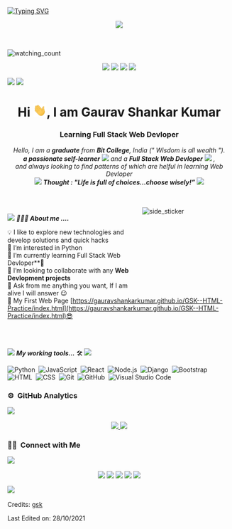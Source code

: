 [![Typing SVG](https://readme-typing-svg.herokuapp.com?font=Architects+Daughter&color=7AF79A&size=30&lines=Hey!+It's+Gaurav!;Learning+Web+Development...;I'm+also+Mining+Engineer;And+I'm+a+proud+INDIAN+🇵🇰)](https://git.io/typing-svg)
<p align="center">
  <img src="https://github.com/thompsonemerson/thompsonemerson/raw/master/cover-thompson.png" height="200"/>
</p>

<br>

<p align="left"> 
<img src="https://komarev.com/ghpvc/?username=gauravshankarkumar&color=brightgreen" alt="watching_count" />
 </p>
 <p align="center">
<img src="https://img.shields.io/badge/Age-27-blue" />
  <img src="https://img.shields.io/badge/Focus-Fullstack%20Learning-brightgreen" />
  <img src="https://img.shields.io/badge/Lives-India%20-success" />
  <img src="https://img.shields.io/badge/Languages-English%20%26%20Hindi-brightgreen" />
</p>
<a href="https://www.youtube.com/watch?v=dQw4w9WgXcQ"><img src="https://user-images.githubusercontent.com/73097560/115834477-dbab4500-a447-11eb-908a-139a6edaec5c.gif"></a>
<a href="https://www.youtube.com/watch?v=dQw4w9WgXcQ"><img src="https://user-images.githubusercontent.com/73097560/115834477-dbab4500-a447-11eb-908a-139a6edaec5c.gif"></a>
<h1 align="center">Hi <img src="https://raw.githubusercontent.com/ABSphreak/ABSphreak/master/gifs/Hi.gif" width="30px">, I am Gaurav Shankar Kumar </h1>
<h3 align="center">Learning Full Stack Web Devloper  </h3>

</p>



<p align="center">
  <em>
    Hello, I am  a <b>graduate</b> from <b>Bit College</b>, India (" Wisdom is all wealth ")</a>. <br>
    <b>a passionate self-learner</b> <img src="https://github.com/TheDudeThatCode/TheDudeThatCode/blob/master/Assets/Developer.gif" width="30px"> and a <b>Full Stack Web Devloper</b>&nbsp;<img src="https://github.com/TheDudeThatCode/TheDudeThatCode/blob/master/Assets/Designer.gif" width="36px">&nbsp,<br>and always looking to find patterns of which are helful in learning Web Devloper 
  </em> 
  <br>
  <img src="https://media.giphy.com/media/gH3LO09IOiZIqePwv9/giphy.gif" width="50" /> <b><i align="center">Thought : "Life is full of choices…choose wisely!”</i></b> <img src="https://media.giphy.com/media/qjqUcgIyRjsl2/giphy.gif" width="50" />
</p>
<br><br>
<img align="right" width=200px height=200px alt="side_sticker" src="https://media.giphy.com/media/TEnXkcsHrP4YedChhA/giphy.gif" />

<img src="https://media.giphy.com/media/iY8CRBdQXODJSCERIr/giphy.gif" width="30px">&nbsp;***👨🏻‍💻 About me ....***

💡 I like to explore new technologies and develop solutions and quick hacks <br>
👀 I’m interested in Python<br>
🌱 I’m currently learning Full Stack Web Devloper**🥰<br>
🔭 I’m looking to collaborate with any **Web Devlopment projects**<br>
💬 Ask from me anything you want, If I am alive I will answer 😉<br>
📰 My First Web Page [https://gauravshankarkumar.github.io/GSK--HTML-Practice/index.html](https://gauravshankarkumar.github.io/GSK--HTML-Practice/index.html)😎<br><br><br><br>
 
<img src="https://media.giphy.com/media/iY8CRBdQXODJSCERIr/giphy.gif" width="30px">&nbsp;***My working tools...*** 🛠
<a href="https://www.youtube.com/watch?v=dQw4w9WgXcQ"><img src="https://user-images.githubusercontent.com/73097560/115834477-dbab4500-a447-11eb-908a-139a6edaec5c.gif"></a>

<p align="left">
  
![Python](https://img.shields.io/badge/-Python-05122A?style=flat&logo=python)&nbsp;
![JavaScript](https://img.shields.io/badge/-JavaScript-05122A?style=flat&logo=javascript)&nbsp;
![React](https://img.shields.io/badge/-React-05122A?style=flat&logo=react)&nbsp;
![Node.js](https://img.shields.io/badge/-Node.js-05122A?style=flat&logo=node.js)&nbsp;
![Django](https://img.shields.io/badge/-Django-05122A?style=flat&logo=django&logoColor=092E20)&nbsp;
![Bootstrap](https://img.shields.io/badge/-Bootstrap-05122A?style=flat&logo=bootstrap&logoColor=563D7C)\
![HTML](https://img.shields.io/badge/-HTML-05122A?style=flat&logo=HTML5)&nbsp;
![CSS](https://img.shields.io/badge/-CSS-05122A?style=flat&logo=CSS3&logoColor=1572B6)&nbsp;
![Git](https://img.shields.io/badge/-Git-05122A?style=flat&logo=git)&nbsp;
![GitHub](https://img.shields.io/badge/-GitHub-05122A?style=flat&logo=github)&nbsp;
![Visual Studio Code](https://img.shields.io/badge/-Visual%20Studio%20Code-05122A?style=flat&logo=visual-studio-code&logoColor=007ACC)&nbsp;

### ⚙️ &nbsp;GitHub Analytics
<a href="https://www.youtube.com/watch?v=dQw4w9WgXcQ"><img src="https://user-images.githubusercontent.com/73097560/115834477-dbab4500-a447-11eb-908a-139a6edaec5c.gif"></a>

<p align="center">
<a href="https://github.com/gauravshankarkumar">
  <img height="180em" src="https://github-readme-stats-eight-theta.vercel.app/api?username=gauravshankarkumar&show_icons=true&theme=algolia&include_all_commits=true&count_private=true"/>
  <img height="180em" src="https://github-readme-stats-eight-theta.vercel.app/api/top-langs/?username=gauravshankarkumar&layout=compact&langs_count=8&theme=algolia"/>
</a>
</p>

### 🤝🏻 &nbsp;Connect with Me
<a href="https://www.youtube.com/watch?v=dQw4w9WgXcQ"><img src="https://user-images.githubusercontent.com/73097560/115834477-dbab4500-a447-11eb-908a-139a6edaec5c.gif"></a>

<p align="center">
<a href="https://www.linkedin.com/in/gauravshankarkumar/"><img src="https://img.shields.io/badge/-Gaurav%20Shankar%20Kumar-0077B5?style=flat&logo=Linkedin&logoColor=white"/></a>
<a href="mailto:gauravshankarkumar@gmail.com"><img src="https://img.shields.io/badge/-gauravshankarkumar@gmail.com-D14836?style=flat&logo=Gmail&logoColor=white"/></a>
<a href="https://www.instagram.com/gauravshankarkumar/"><img src="https://img.shields.io/badge/-@gaurav-E4405F?style=flat&logo=Instagram&logoColor=white"/></a>
<a href="https://www.facebook.com/gauravshankarkumar"><img src="https://img.shields.io/badge/-@Gaurav-1877F2?style=flat&logo=Facebook&logoColor=white"/></a>
<a href="https://twitter.com/gauravshankarkr"><img src="https://img.shields.io/badge/-@Gaurav-BD081C?style=flat&logo=Twitter&logoColor=white"/></a>
</p>

<a href="https://www.youtube.com/watch?v=dQw4w9WgXcQ"><img src="https://user-images.githubusercontent.com/73097560/115834477-dbab4500-a447-11eb-908a-139a6edaec5c.gif"></a>

Credits: [gsk](https://github.com/gauravshankarkumar)

Last Edited on: 28/10/2021





